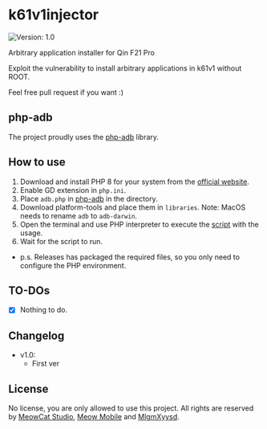# k61v1injector
![Version: 1.0](https://img.shields.io/badge/Version-1.0-brightgreen?style=for-the-badge)

Arbitrary application installer for Qin F21 Pro

Exploit the vulnerability to install arbitrary applications in k61v1 without ROOT.

Feel free pull request if you want :)

## php-adb
The project proudly uses the [php-adb](https://github.com/MlgmXyysd/php-adb) library.

## How to use
1. Download and install PHP 8 for your system from the [official website](https://www.php.net/downloads).
2. Enable GD extension in `php.ini`.
3. Place `adb.php` in [php-adb](https://github.com/MlgmXyysd/php-adb) in the directory.
4. Download platform-tools and place them in `libraries`. Note: MacOS needs to rename `adb` to `adb-darwin`.
5. Open the terminal and use PHP interpreter to execute the [script](k61v1injector.php) with the usage.
6. Wait for the script to run.
- p.s. Releases has packaged the required files, so you only need to configure the PHP environment.

## TO-DOs
- [x] Nothing to do.

## Changelog
- v1.0:
    - First ver

## License
No license, you are only allowed to use this project. All rights are reserved by [MeowCat Studio](https://github.com/MeowCat-Studio), [Meow Mobile](https://github.com/Meow-Mobile) and [MlgmXyysd](https://github.com/MlgmXyysd).
